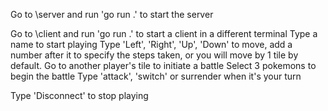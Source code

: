 Go to \server and run 'go run .' to start the server

Go to \client and run 'go run .' to start a client in a different terminal
Type a name to start playing
Type 'Left', 'Right', 'Up', 'Down' to move, add a number after it to specify the steps taken, or you will move by 1 tile by default.
Go to another player's tile to initiate a battle
Select 3 pokemons to begin the battle
Type 'attack', 'switch' or surrender when it's your turn

Type 'Disconnect' to stop playing

